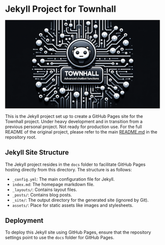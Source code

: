 # Jekyll Project for Townhall

![Townhall Banner](banner.png)

This is the Jekyll project set up to create a GitHub Pages site for the Townhall project.
Under heavy development and in transition from a previous personal project. Not ready for production use.
For the full README of the original project, please refer to the main [README.md](../README.md) in the repository root.

## Jekyll Site Structure

The Jekyll project resides in the `docs` folder to facilitate GitHub Pages hosting directly from this directory. The structure is as follows:

- `_config.yml`: The main configuration file for Jekyll.
- `index.md`: The homepage markdown file.
- `_layouts/`: Contains layout files.
- `_posts/`: Contains blog posts.
- `_site/`: The output directory for the generated site (ignored by Git).
- `assets/`: Place for static assets like images and stylesheets.

## Deployment

To deploy this Jekyll site using GitHub Pages, ensure that the repository settings point to use the `docs` folder for GitHub Pages.

